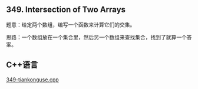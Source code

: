 ## 349. Intersection of Two Arrays  


题意：给定两个数组，编写一个函数来计算它们的交集。  


思路：一个数组放在一个集合里，然后另一个数组来查找集合，找到了就算一个答案。  


## C++语言  

[349-tiankonguse.cpp](./349-tiankonguse.cpp)



